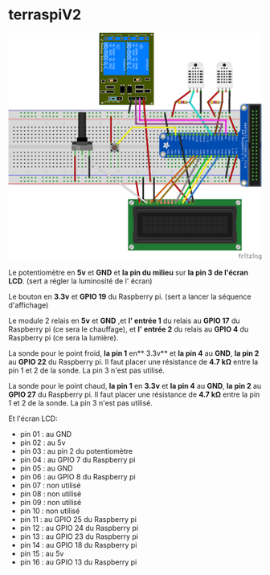 # terraspiV2

![schéma](schema.png "schéma")

Le potentiomètre en **5v** et **GND** et **la pin du milieu** sur **la pin 3 de l'écran LCD**. (sert a régler la luminosité de l' écran)

Le bouton en **3.3v** et **GPIO 19** du Raspberry pi. (sert a lancer la séquence d'affichage)

Le module 2 relais en **5v** et **GND** ,et **l' entrée 1** du relais au **GPIO 17** du Raspberry pi (ce sera le chauffage), et **l' entrée 2** du relais au **GPIO 4** du Raspberry pi (ce sera la lumière).

La sonde pour le point froid, **la pin 1** en** 3.3v** et **la pin 4** au **GND**, **la pin 2** au **GPIO 22** du Raspberry pi.
Il faut placer une résistance de **4.7 kΩ** entre la pin 1 et 2 de la sonde. La pin 3 n'est pas utilisé.

La sonde pour le point chaud, **la pin 1** en **3.3v** et **la pin 4** au **GND**, **la pin 2** au **GPIO 27** du Raspberry pi.
Il faut placer une résistance de **4.7 kΩ** entre la pin 1 et 2 de la sonde. La pin 3 n'est pas utilisé.

Et l'écran LCD:

 * pin 01 : au GND
 * pin 02 : au 5v
 * pin 03 : au pin 2 du potentiomètre
 * pin 04 : au GPIO 7 du Raspberry pi
 * pin 05 : au GND
 * pin 06 : au GPIO 8 du Raspberry pi
 * pin 07 : non utilisé
 * pin 08 : non utilisé
 * pin 09 : non utilisé
 * pin 10 : non utilisé
 * pin 11 : au GPIO 25 du Raspberry pi
 * pin 12 : au GPIO 24 du Raspberry pi
 * pin 13 : au GPIO 23 du Raspberry pi
 * pin 14 : au GPIO 18 du Raspberry pi
 * pin 15 : au 5v
 * pin 16 : au GPIO 13 du Raspberry pi
